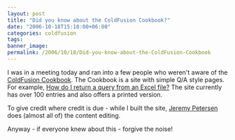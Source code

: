 ```yaml
---
layout: post
title: "Did you know about the ColdFusion Cookbook?"
date: "2006-10-18T15:10:00+06:00"
categories: coldfusion 
tags: 
banner_image: 
permalink: /2006/10/18/Did-you-know-about-the-ColdFusion-Cookbook
---
```


I was in a meeting today and ran into a few people who weren't aware of the <a href="http://www.coldfusioncookbook.com/">ColdFusion Cookbook</a>. The Cookbook is a site with simple Q/A style pages. For example, <a href="http://www.coldfusioncookbook.com/entry/114/How-do-I-return-a-query-from-an-Excel-file?">How do I return a query from an Excel file?</a> The site currently has over 100 entries and also offers a printed version.

To give credit where credit is due - while I built the site, <a href="http://www.petersenfam.com/jeremy">Jeremy Petersen</a> does (almost all of) the content editing. 

Anyway - if everyone knew about this - forgive the noise!